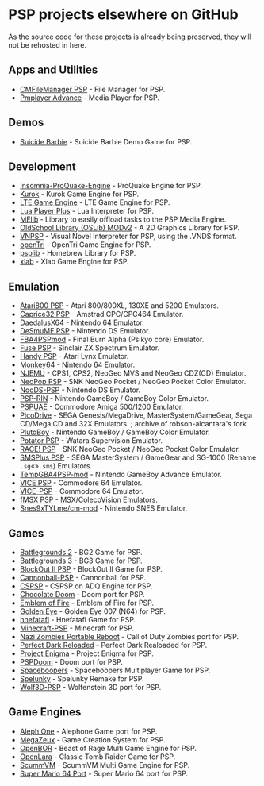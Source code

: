 # PSP projects elsewhere on GitHub

As the source code for these projects is already being preserved, they will not be rehosted in here.

## Apps and Utilities

- [CMFileManager PSP](https://github.com/joel16/CMFileManager-PSP) - File Manager for PSP.
- [Pmplayer Advance](https://github.com/ErikPshat/pmplayer-advance) - Media Player for PSP.

## Demos

- [Suicide Barbie](https://github.com/theblacklotus/suicide-barbie) - Suicide Barbie Demo Game for PSP.

## Development

- [Insomnia-ProQuake-Engine](https://github.com/darkduke606/Insomnia-ProQuake-Engine) - ProQuake Engine for PSP.
- [Kurok](https://github.com/TheMrIron2/kurok) - Kurok Game Engine for PSP. 
- [LTE Game Engine](https://github.com/luca1897/Lte-Game-Engine) - LTE Game Engine for PSP.
- [Lua Player Plus](https://github.com/Rinnegatamante/lua-player-plus) - Lua Interpreter for PSP.
- [MElib](https://github.com/IridescentRose/MElib) - Library to easily offload tasks to the PSP Media Engine.
- [OldSchool Library (OSLib) MODv2](https://github.com/dogo/oslibmodv2) - A 2D Graphics Library for PSP.
- [VNPSP](https://github.com/liclac/VNPSP) - Visual Novel Interpreter for PSP, using the .VNDS format. 
- [openTri](https://github.com/albe/openTri) - OpenTri Game Engine for PSP.
- [psplib](https://github.com/0xe1f/psplib) - Homebrew Library for PSP.
- [xlab](https://github.com/xfacter/xlab) - Xlab Game Engine for PSP.

## Emulation

- [Atari800 PSP](https://github.com/8bitpsp/atari800) - Atari 800/800XL, 130XE and 5200 Emulators.
- [Caprice32 PSP](https://github.com/8bitpsp/caprice32) - Amstrad CPC/CPC464 Emulator.
- [DaedalusX64](https://github.com/DaedalusX64/daedalus) - Nintendo 64 Emulator.
- [DeSmuME PSP](https://github.com/themriron2/desmume-psp) - Nintendo DS Emulator.
- [FBA4PSPmod](https://github.com/rereprep/FBA4PSPmod) - Final Burn Alpha (Psikyo core) Emulator.
- [Fuse PSP](https://github.com/8bitpsp/fuse) - Sinclair ZX Spectrum Emulator.
- [Handy PSP](https://github.com/8bitpsp/handy) - Atari Lynx Emulator.
- [Monkey64](https://github.com/TheMrIron2/Monkey64) - Nintendo 64 Emulator.
- [NJEMU](https://github.com/phoe-nix/NJEMU) - CPS1, CPS2, NeoGeo MVS and NeoGeo CDZ(CD) Emulator.
- [NeoPop PSP](https://github.com/8bitpsp/neopop) - SNK NeoGeo Pocket / NeoGeo Pocket Color Emulator.
- [NooDS-PSP](https://github.com/Xiro28/NooDS-PSP) - Nintendo DS Emulator.
- [PSP-RIN](https://github.com/mbarczak/psp_rin) - Nintendo GameBoy / GameBoy Color Emulator.
- [PSPUAE](https://github.com/HoraceAndTheSpider/PSPUAE) - Commodore Amiga 500/1200 Emulator.
- [PicoDrive](https://github.com/pumpkinlink/picodrive) - SEGA Genesis/MegaDrive, MasterSystem/GameGear, Sega CD/Mega CD and 32X Emulators. ; archive of robson-alcantara's fork
- [PlutoBoy](https://github.com/RossMeikleham/PlutoBoy) - Nintendo GameBoy / GameBoy Color Emulator.
- [Potator PSP](https://github.com/infval/potator-psp-akop) - Watara Supervision Emulator.
- [RACE! PSP](https://github.com/8bitpsp/race) - SNK NeoGeo Pocket / NeoGeo Pocket Color Emulator.
- [SMSPlus PSP](https://github.com/8bitpsp/smsplus) - SEGA MasterSystem / GameGear and SG-1000 (Rename <code>.sg</code>«»<code>.sms</code>) Emulators.
- [TempGBA4PSP-mod](https://github.com/phoe-nix/TempGBA4PSP-mod) - Nintendo GameBoy Advance Emulator.
- [VICE PSP](https://github.com/8bitpsp/vice) - Commodore 64 Emulator.
- [VICE-PSP](https://github.com/rsn8887/pspvice) - Commodore 64 Emulator.
- [fMSX PSP](https://github.com/8bitpsp/fms) - MSX/ColecoVision Emulators.
- [Snes9xTYLme/cm-mod](https://github.com/esmjanus/snes9xTYL) - Nintendo SNES Emulator.

## Games

- [Battlegrounds 2](https://github.com/xfacter/battlegrounds2) - BG2 Game for PSP.
- [Battlegrounds 3](https://github.com/xfacter/battlegrounds3) - BG3 Game for PSP.
- [BlockOut II PSP](https://github.com/bomblik/BlockOut_II_PSP) - BlockOut ll Game for PSP.
- [Cannonball-PSP](https://github.com/TheMrIron2/cannonball-PSP) - Cannonball for PSP.
- [CSPSP](https://github.com/st1x51/CSPSP_ADQ) - CSPSP on ADQ Engine for PSP.
- [Chocolate Doom](https://github.com/mwpenny/chocolate-doom-psp) - Doom port for PSP.
- [Emblem of Fire](https://github.com/TheMrIron2/Emblem-of-Fire) - Emblem of Fire for PSP.
- [Golden Eye](https://github.com/TheMrIron2/goldeneye-psp) - Golden Eye 007 (N64) for PSP.
- [hnefatafl](https://github.com/TheMrIron2/hnefatafl-psp) - Hnefatafl Game for PSP.
- [Minecraft-PSP](https://github.com/Woolio/Minecraft-PSP) - Minecraft for PSP.
- [Nazi Zombies Portable Reboot](https://github.com/thyjukki/nzp-reboot/) - Call of Duty Zombies port for PSP.
- [Perfect Dark Reloaded](https://github.com/TheMrIron2/Perfect-Dark-Reloaded) - Perfect Dark Realoaded for PSP.
- [Project Enigma](https://github.com/TheMrIron2/project-enigma) - Project Enigma for PSP.
- [PSPDoom](https://github.com/z2442/PSPDoom) - Doom port for PSP.
- [Spaceboopers](https://github.com/nikp123/spaceboopers) - Spaceboopers Multiplayer Game for PSP.
- [Spelunky](https://github.com/dbeef/spelunky-psp) - Spelunky Remake for PSP.
- [Wolf3D-PSP](https://github.com/BenMcLean/Wolf3D-PSP) - Wolfenstein 3D port for PSP.

## Game Engines

- [Aleph One](https://github.com/Aleph-One-Marathon/alephone-psp) - Alephone Game port for PSP.
- [MegaZeux](https://github.com/AliceLR/megazeux/) - Game Creation System for PSP.
- [OpenBOR](https://github.com/DCurrent/openbor) - Beast of Rage Multi Game Engine for PSP.
- [OpenLara](https://github.com/XProger/OpenLara/releases/tag/20180524) - Classic Tomb Raider Game for PSP.
- [ScummVM](https://github.com/rsn8887/scummvm/releases/tag/2.1.0git-rsn8887.30) - ScummVM Multi Game Engine for PSP.
- [Super Mario 64 Port](https://github.com/z2442/sm64-port) - Super Mario 64 port for PSP.
